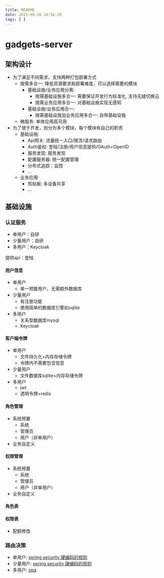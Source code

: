 ```yaml
---
title: README
date: 2025-06-26 14:56:10
tags: [ ]
---
```


# gadgets-server

## 架构设计

- 为了满足不同需求，支持两种打包部署方式
    - 按需多合一: 降低资源要求和部署难度，可以选择需要的模块
        - 基础设施/业务应用分离:
            - 按需基础设施多合一: 需要保证开发行为标准化, 支持无缝切换云
            - 按需业务应用多合一: 对基础设施实现无感知
        - 基础设施/业务应用合一:
            - 按需基础设施加业务应用多合一: 自带基础设施
    - 微服务: 单体应用高可用
- 为了便于开发，划分为多个模块，每个模块有自己的职责
    - 基础设施:
        - Api网关: 流量统一入口/限流/请求路由
        - Auth鉴权: 登陆/注册/用户信息提供/OAuth+OpenID
        - 服务发现: 服务发现
        - 配置服务器: 统一配置管理
        - 分布式追踪：监控
        - ...
    - 业务应用:
        - 剪贴板: 多设备共享
        - ...

## 基础设施

### 认证服务

- 单用户：自研
- 少量用户：自研
- 多用户：Keycloak

提供api：登陆

#### 用户信息

- 单用户
    - 单一预置用户，无需额外数据库
- 少量用户
    - 有注册功能
    - 使用简单的数据库引擎如sqlite
- 多用户
    - 关系型数据库mysql
    - Keycloak

#### 客户端令牌

- 单用户
    - 文件持久化+内存存储令牌
    - 令牌内不需要包含信息
- 少量用户
    - 文件数据库sqlite+内存存储令牌
- 多用户
    - jwt
    - 透明令牌+redis

#### 角色管理

- 系统预置
    - 系统
    - 管理员
    - 用户（非单用户）
- 业务自定义

#### 权限管理

- 系统预置
    - 系统
    - 管理员
    - 用户（非单用户）
- 业务自定义

#### 角色表

#### 权限表

- 配额修改 

### 路由决策

- 单用户: [spring security 硬编码的规则](https://www.baeldung.com/spring-security-authorization-opa)
- 少量用户: [spring security 硬编码的规则](https://www.baeldung.com/spring-security-authorization-opa)
- 多用户: [opa](https://medium.com/@lalosaimi/open-policy-agent-opa-in-spring-boot-2d96d70cb947) 
